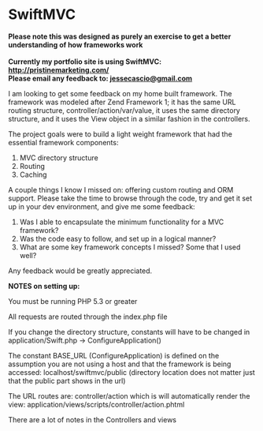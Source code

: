 SwiftMVC
========

<strong>Please note this was designed as purely an exercise to get a better understanding of how frameworks work</strong>
<br><br>
<strong>Currently my portfolio site is using SwiftMVC: http://pristinemarketing.com/<br>
Please email any feedback to: jessecascio@gmail.com</strong>

I am looking to get some feedback on my home built framework.  The framework was modeled after Zend Framework 1; it has the same URL routing structure, controller/action/var/value, it uses the same directory structure, and it uses the View object in a similar fashion in the controllers.  

The project goals were to build a light weight framework that had the essential framework components:

1) MVC directory structure<br>
2) Routing<br>
3) Caching

A couple things I know I missed on: offering custom routing and ORM support.  Please take the time to browse through the code, try and get it set up in your dev environment, and give me some feedback:

1) Was I able to encapsulate the minimum functionality for a MVC framework?<br>
2) Was the code easy to follow, and set up in a logical manner?<br>
3) What are some key framework concepts I missed?  Some that I used well?

Any feedback would be greatly appreciated.

<strong>NOTES on setting up:</strong>

You must be running PHP 5.3 or greater

All requests are routed through the index.php file

If you change the directory structure, constants will have to be changed in application/Swift.php -> ConfigureApplication()

The constant BASE_URL (ConfigureApplication) is defined on the assumption you are not using a host and that the framework is being accessed: localhost/swiftmvc/public (directory location does not matter just that the public part shows in the url)

The URL routes are: controller/action which is will automatically render the view: application/views/scripts/controller/action.phtml

There are a lot of notes in the Controllers and views
